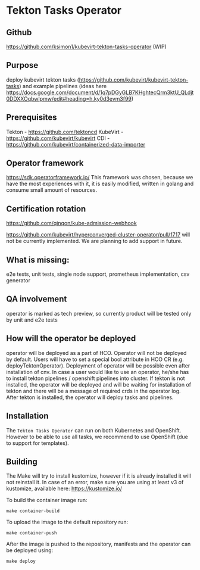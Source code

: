 # Tekton Tasks Operator

## Github
https://github.com/ksimon1/kubevirt-tekton-tasks-operator (WIP)

## Purpose
deploy kubevirt tekton tasks (https://github.com/kubevirt/kubevirt-tekton-tasks) and example pipelines (ideas here https://docs.google.com/document/d/1q7pDGyGLB7KHghtecQrm3ktU_QLdjt0DDXXOqbwIpmw/edit#heading=h.ky0d3evm3f99)

## Prerequisites
Tekton - https://github.com/tektoncd
KubeVirt - https://github.com/kubevirt/kubevirt
CDI - https://github.com/kubevirt/containerized-data-importer

## Operator framework
https://sdk.operatorframework.io/
This framework was chosen, because we have the most experiences with it, 
it is easily modified, written in golang and consume small amount of resources.

## Certification rotation
https://github.com/qinqon/kube-admission-webhook 

https://github.com/kubevirt/hyperconverged-cluster-operator/pull/1717 will not be currently implemented. We are planning to add support in future.

## What is missing: 
e2e tests, unit tests, single node support, prometheus implementation, csv generator

## QA involvement
operator is marked as tech preview, so currently product will be tested only by unit and e2e tests

## How will the operator be deployed
operator will be deployed as a part of HCO. Operator will not be deployed by default. Users will have to set a special bool attribute in HCO CR (e.g. deployTektonOperator). Deployment of operator will be possible even after installation of cnv. In case a user would like to use an operator, he/she has to install tekton pipelines / openshift pipelines into cluster. If tekton is not installed, the operator will be deployed and will be waiting for installation of tekton and there will be a message of required crds in the operator log. After tekton is installed, the operator will deploy tasks and pipelines.

## Installation
The `Tekton Tasks Operator` can run on both Kubernetes and OpenShift. However to be able to 
use all tasks, we recommend to use OpenShift (due to support for templates).

## Building

The Make will try to install kustomize, however if it is already installed it will not reinstall it.
In case of an error, make sure you are using at least v3 of kustomize, available here: https://kustomize.io/

To build the container image run:
```shell
make container-build
```

To upload the image to the default repository run:
```shell
make container-push
```
After the image is pushed to the repository,
manifests and the operator can be deployed using:
```shell
make deploy
```
